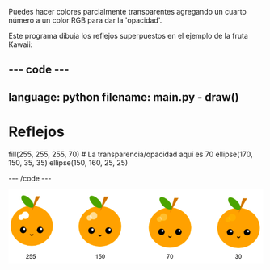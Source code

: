 Puedes hacer colores parcialmente transparentes agregando un cuarto número a un color RGB para dar la 'opacidad'.

Este programa dibuja los reflejos superpuestos en el ejemplo de la fruta Kawaii:

--- code ---
---
language: python
filename: main.py - draw()
---

  # Reflejos
  fill(255, 255, 255, 70) # La transparencia/opacidad aquí es 70
  ellipse(170, 150, 35, 35)
  ellipse(150, 160, 25, 25)
  
--- /code ---

![imagen de fruta kawaii con reflejos en diferentes opacidades: 30, 70, 150, 255. 30 es más opaco y 255 es menos opaco](images/opacity.png)

